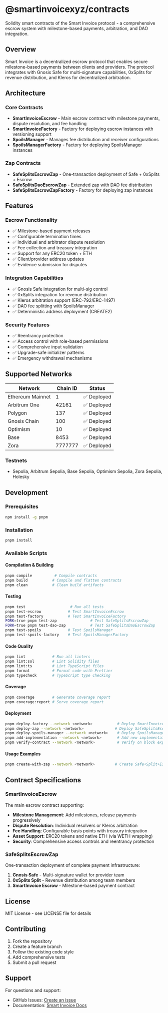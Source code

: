 # @smartinvoicexyz/contracts

Solidity smart contracts of the Smart Invoice protocol - a comprehensive escrow system with milestone-based payments, arbitration, and DAO integration.

## Overview

Smart Invoice is a decentralized escrow protocol that enables secure milestone-based payments between clients and providers. The protocol integrates with Gnosis Safe for multi-signature capabilities, 0xSplits for revenue distribution, and Kleros for decentralized arbitration.

## Architecture

### Core Contracts

- **SmartInvoiceEscrow** - Main escrow contract with milestone payments, dispute resolution, and fee handling
- **SmartInvoiceFactory** - Factory for deploying escrow instances with versioning support
- **SpoilsManager** - Manages fee distribution and receiver configurations
- **SpoilsManagerFactory** - Factory for deploying SpoilsManager instances

### Zap Contracts

- **SafeSplitsEscrowZap** - One-transaction deployment of Safe + 0xSplits + Escrow
- **SafeSplitsDaoEscrowZap** - Extended zap with DAO fee distribution
- **SafeSplitsEscrowZapFactory** - Factory for deploying zap instances

## Features

### Escrow Functionality

- ✅ Milestone-based payment releases
- ✅ Configurable termination times
- ✅ Individual and arbitrator dispute resolution
- ✅ Fee collection and treasury integration
- ✅ Support for any ERC20 token + ETH
- ✅ Client/provider address updates
- ✅ Evidence submission for disputes

### Integration Capabilities

- ✅ Gnosis Safe integration for multi-sig control
- ✅ 0xSplits integration for revenue distribution
- ✅ Kleros arbitration support (ERC-792/ERC-1497)
- ✅ DAO fee splitting with SpoilsManager
- ✅ Deterministic address deployment (CREATE2)

### Security Features

- ✅ Reentrancy protection
- ✅ Access control with role-based permissions
- ✅ Comprehensive input validation
- ✅ Upgrade-safe initializer patterns
- ✅ Emergency withdrawal mechanisms

## Supported Networks

| Network          | Chain ID | Status      |
| ---------------- | -------- | ----------- |
| Ethereum Mainnet | 1        | ✅ Deployed |
| Arbitrum One     | 42161    | ✅ Deployed |
| Polygon          | 137      | ✅ Deployed |
| Gnosis Chain     | 100      | ✅ Deployed |
| Optimism         | 10       | ✅ Deployed |
| Base             | 8453     | ✅ Deployed |
| Zora             | 7777777  | ✅ Deployed |

### Testnets

- Sepolia, Arbitrum Sepolia, Base Sepolia, Optimism Sepolia, Zora Sepolia, Holesky

## Development

### Prerequisites

```bash
npm install -g pnpm
```

### Installation

```bash
pnpm install
```

### Available Scripts

#### Compilation & Building

```bash
pnpm compile          # Compile contracts
pnpm build           # Compile and flatten contracts
pnpm clean           # Clean build artifacts
```

#### Testing

```bash
pnpm test                    # Run all tests
pnpm test-escrow            # Test SmartInvoiceEscrow
pnpm test-factory           # Test SmartInvoiceFactory
FORK=true pnpm test-zap               # Test SafeSplitsEscrowZap
FORK=true pnpm test-dao-zap           # Test SafeSplitsDaoEscrowZap
pnpm test-spoils            # Test SpoilsManager
pnpm test-spoils-factory    # Test SpoilsManagerFactory
```

#### Code Quality

```bash
pnpm lint            # Run all linters
pnpm lint:sol        # Lint Solidity files
pnpm lint:ts         # Lint TypeScript files
pnpm format          # Format code with Prettier
pnpm typecheck       # TypeScript type checking
```

#### Coverage

```bash
pnpm coverage        # Generate coverage report
pnpm coverage:report # Serve coverage report
```

#### Deployment

```bash
pnpm deploy-factory --network <network>           # Deploy SmartInvoiceFactory
pnpm deploy-zap --network <network>              # Deploy SafeSplitsEscrowZap
pnpm deploy-spoils-manager --network <network>    # Deploy SpoilsManagerFactory
pnpm add-implementation --network <network>       # Add new implementation
pnpm verify-contract --network <network>          # Verify on block explorer
```

#### Usage Examples

```bash
pnpm create-with-zap --network <network>         # Create Safe+Split+Escrow
```

## Contract Specifications

### SmartInvoiceEscrow

The main escrow contract supporting:

- **Milestone Management**: Add milestones, release payments progressively
- **Dispute Resolution**: Individual resolvers or Kleros arbitration
- **Fee Handling**: Configurable basis points with treasury integration
- **Asset Support**: ERC20 tokens and native ETH (via WETH wrapping)
- **Security**: Comprehensive access controls and reentrancy protection

### SafeSplitsEscrowZap

One-transaction deployment of complete payment infrastructure:

1. **Gnosis Safe** - Multi-signature wallet for provider team
2. **0xSplits Split** - Revenue distribution among team members
3. **SmartInvoice Escrow** - Milestone-based payment contract

## License

MIT License - see LICENSE file for details

## Contributing

1. Fork the repository
2. Create a feature branch
3. Follow the existing code style
4. Add comprehensive tests
5. Submit a pull request

## Support

For questions and support:

- GitHub Issues: [Create an issue](https://github.com/raid-guild/smart-invoice)
- Documentation: [Smart Invoice Docs](https://docs.smartinvoice.xyz)
